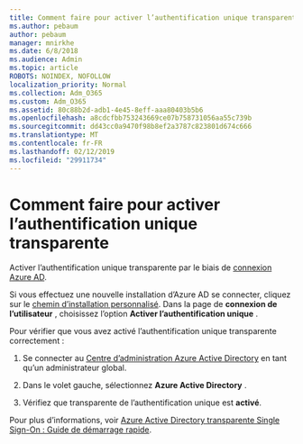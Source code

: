 ```yaml
---
title: Comment faire pour activer l’authentification unique transparente
ms.author: pebaum
author: pebaum
manager: mnirkhe
ms.date: 6/8/2018
ms.audience: Admin
ms.topic: article
ROBOTS: NOINDEX, NOFOLLOW
localization_priority: Normal
ms.collection: Adm_O365
ms.custom: Adm_O365
ms.assetid: 80c88b2d-adb1-4e45-8eff-aaa80403b5b6
ms.openlocfilehash: a8cdcfbb753243669ce07b758731056aa55c739b
ms.sourcegitcommit: dd43cc0a9470f98b8ef2a3787c823801d674c666
ms.translationtype: MT
ms.contentlocale: fr-FR
ms.lasthandoff: 02/12/2019
ms.locfileid: "29911734"
---
```

# <a name="how-to-enable-seamless-sso"></a>Comment faire pour activer l’authentification unique transparente

Activer l’authentification unique transparente par le biais de [connexion Azure AD](https://docs.microsoft.com/azure/active-directory/connect/active-directory-aadconnect).
  
Si vous effectuez une nouvelle installation d’Azure AD se connecter, cliquez sur le [chemin d’installation personnalisé](https://docs.microsoft.com/azure/active-directory/connect/active-directory-aadconnect-get-started-custom). Dans la page de **connexion de l’utilisateur** , choisissez l’option **Activer l’authentification unique** . 
  
Pour vérifier que vous avez activé l’authentification unique transparente correctement :
  
1. Se connecter au [Centre d’administration Azure Active Directory](https://aad.portal.azure.com) en tant qu’un administrateur global. 
    
2. Dans le volet gauche, sélectionnez **Azure Active Directory** . 
    
3. Vérifiez que transparente de l’authentification unique est **activé**.
    
Pour plus d’informations, voir [Azure Active Directory transparente Single Sign-On : Guide de démarrage rapide](https://docs.microsoft.com/azure/active-directory/connect/active-directory-aadconnect-sso-quick-start).
  

